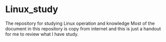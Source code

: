 # Linux_study
The repository for studying Linux operation and knowledge
Most of the document in  this repository is copy from internet and this is just a handout for me to review what I have study.
